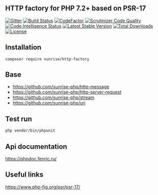 ## HTTP factory for PHP 7.2+ based on PSR-17

[![Gitter](https://badges.gitter.im/sunrise-php/support.png)](https://gitter.im/sunrise-php/support)
[![Build Status](https://api.travis-ci.com/sunrise-php/http-factory.svg?branch=master)](https://travis-ci.com/sunrise-php/http-factory)
[![CodeFactor](https://www.codefactor.io/repository/github/sunrise-php/http-factory/badge)](https://www.codefactor.io/repository/github/sunrise-php/http-factory)
[![Scrutinizer Code Quality](https://scrutinizer-ci.com/g/sunrise-php/http-factory/badges/quality-score.png?b=master)](https://scrutinizer-ci.com/g/sunrise-php/http-factory/?branch=master)
[![Code Intelligence Status](https://scrutinizer-ci.com/g/sunrise-php/http-factory/badges/code-intelligence.svg?b=master)](https://scrutinizer-ci.com/code-intelligence)
[![Latest Stable Version](https://poser.pugx.org/sunrise/http-factory/v/stable)](https://packagist.org/packages/sunrise/http-factory)
[![Total Downloads](https://poser.pugx.org/sunrise/http-factory/downloads)](https://packagist.org/packages/sunrise/http-factory)
[![License](https://poser.pugx.org/sunrise/http-factory/license)](https://packagist.org/packages/sunrise/http-factory)

## Installation

```
composer require sunrise/http-factory
```

## Base

* https://github.com/sunrise-php/http-message
* https://github.com/sunrise-php/http-server-request
* https://github.com/sunrise-php/stream
* https://github.com/sunrise-php/uri

## Test run

```bash
php vendor/bin/phpunit
```

## Api documentation

https://phpdoc.fenric.ru/

## Useful links

https://www.php-fig.org/psr/psr-17/

